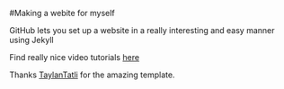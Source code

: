 #Making a webite for myself

GitHub lets you set up a website in a really interesting and easy manner using Jekyll

Find really nice video tutorials [here](https://www.youtube.com/watch?v=U0idtvxVo9I&index=5&list=PLm_Qt4aKpfKijgP0rDH7FSJOlS9IBGbT1)

Thanks [TaylanTatli](https://github.com/TaylanTatli/) for the amazing template.
